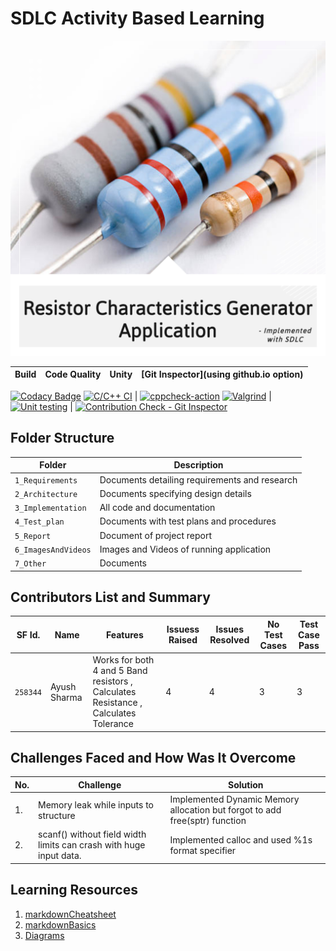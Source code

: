 # SDLC Activity Based Learning
![Banner](https://github.com/Ayush1146/Mini_Project/blob/5ed0bd590429bc96242a058be7926caef50059c6/7_Other/resistor.png)

Build | Code Quality | Unity | [Git Inspector](using github.io option)
------|----------|-------|--------------
[![Codacy Badge](https://api.codacy.com/project/badge/Grade/71a2f8b075c940fc87a62121a23d6f58)](https://app.codacy.com/gh/Ayush1146/Mini_Project?utm_source=github.com&utm_medium=referral&utm_content=Ayush1146/Mini_Project&utm_campaign=Badge_Grade_Settings)
[![C/C++ CI](https://github.com/Ayush1146/Mini_Project/actions/workflows/c-build.yml/badge.svg)](https://github.com/Ayush1146/Mini_Project/actions/workflows/c-build.yml) | [![cppcheck-action](https://github.com/Ayush1146/Mini_Project/actions/workflows/cppcheck.yml/badge.svg)](https://github.com/Ayush1146/Mini_Project/actions/workflows/cppcheck.yml) [![Valgrind](https://github.com/Ayush1146/Mini_Project/actions/workflows/Valgrind.yml/badge.svg)](https://github.com/Ayush1146/Mini_Project/actions/workflows/Valgrind.yml) | [![Unit testing](https://github.com/Ayush1146/Mini_Project/actions/workflows/unit-test.yml/badge.svg)](https://github.com/Ayush1146/Mini_Project/actions/workflows/unit-test.yml) |  [![Contribution Check - Git Inspector](https://github.com/Ayush1146/Mini_Project/actions/workflows/gitinspector.yml/badge.svg)](https://github.com/Ayush1146/Mini_Project/actions/workflows/gitinspector.yml)


## Folder Structure
Folder             | Description
-------------------| -----------------------------------------
`1_Requirements`   | Documents detailing requirements and research
`2_Architecture`         | Documents specifying design details
`3_Implementation` | All code and documentation
`4_Test_plan`      | Documents with test plans and procedures
`5_Report`      | Document of project report
`6_ImagesAndVideos`      | Images and Videos of running application
`7_Other`      | Documents
## Contributors List and Summary

SF Id. |  Name   |    Features    | Issuess Raised |Issues Resolved|No Test Cases|Test Case Pass
-------|---------|----------------|----------------|---------------|-------------|--------------
`258344` | Ayush Sharma  | Works for both 4 and 5 Band resistors , Calculates Resistance , Calculates Tolerance | 4    | 4   |3 |3     
   

## Challenges Faced and How Was It Overcome
| No. | Challenge | Solution
|-----|-----------|--------
|1. | Memory leak while inputs to structure  | Implemented Dynamic Memory allocation but forgot to add free(sptr) function
|2. | scanf() without field width limits can crash with huge input data.| Implemented calloc and used %1s format specifier |




## Learning Resources
1. [markdownCheatsheet](https://github.com/adam-p/markdown-here/wiki/Markdown-Cheatsheet)
2. [markdownBasics](https://guides.github.com/features/mastering-markdown/)
3. [Diagrams](https://app.diagrams.net/)





